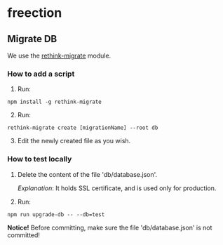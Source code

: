 # freection

## Migrate DB

We use the [rethink-migrate](https://github.com/JohanObrink/rethink-migrate) module.

### How to add a script

1. Run:
  
  ```
  npm install -g rethink-migrate
  ```
2. Run:

  ```
  rethink-migrate create [migrationName] --root db
  ```
  
3. Edit the newly created file as you wish.

### How to test locally

1. Delete the content of the file 'db/database.json'.
   
   *Explanation*: It holds SSL certificate, and is used only for production.

2. Run:

  ```
  npm run upgrade-db -- --db=test
  ```

**Notice!** Before committing, make sure the file 'db/database.json' is not committed!
